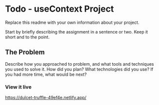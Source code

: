 # Todo - useContext Project

Replace this readme with your own information about your project.

Start by briefly describing the assignment in a sentence or two. Keep it short and to the point.

## The Problem

Describe how you approached to problem, and what tools and techniques you used to solve it. How did you plan? What technologies did you use? If you had more time, what would be next?

### View it live

https://dulcet-truffle-49ef4e.netlify.app/
